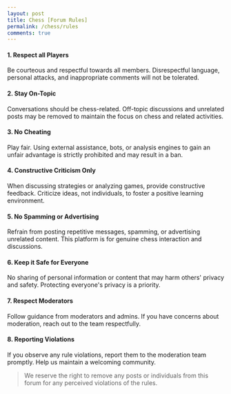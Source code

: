 ```yaml
---
layout: post
title: Chess [Forum Rules]
permalink: /chess/rules
comments: true
---
```


#### 1. Respect all Players
Be courteous and respectful towards all members. Disrespectful language, personal attacks, and inappropriate comments will not be tolerated.

#### 2. Stay On-Topic
Conversations should be chess-related. Off-topic discussions and unrelated posts may be removed to maintain the focus on chess and related activities.

#### 3. No Cheating
Play fair. Using external assistance, bots, or analysis engines to gain an unfair advantage is strictly prohibited and may result in a ban.

#### 4. Constructive Criticism Only
When discussing strategies or analyzing games, provide constructive feedback. Criticize ideas, not individuals, to foster a positive learning environment.

#### 5. No Spamming or Advertising
Refrain from posting repetitive messages, spamming, or advertising unrelated content. This platform is for genuine chess interaction and discussions.


#### 6. Keep it Safe for Everyone
No sharing of personal information or content that may harm others' privacy and safety. Protecting everyone's privacy is a priority.

#### 7. Respect Moderators
Follow guidance from moderators and admins. If you have concerns about moderation, reach out to the team respectfully.

#### 8. Reporting Violations
If you observe any rule violations, report them to the moderation team promptly. Help us maintain a welcoming community.

> We reserve the right to remove any posts or individuals from this forum for any perceived violations of the rules.
